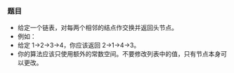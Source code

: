 ### 题目
* 给定一个链表，对每两个相邻的结点作交换并返回头节点。
* 例如：
* 给定 1->2->3->4，你应该返回 2->1->4->3。
* 你的算法应该只使用额外的常数空间。不要修改列表中的值，只有节点本身可以​​更改。